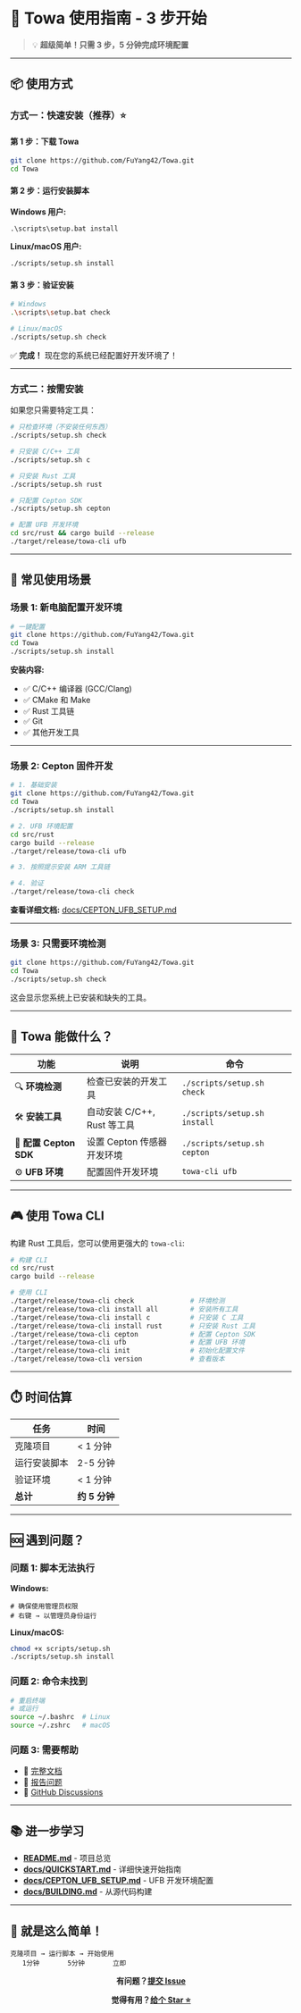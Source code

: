 # 🚀 Towa 使用指南 - 3 步开始

> 💡 **超级简单！只需 3 步，5 分钟完成环境配置**

---

## 📦 使用方式

### 方式一：快速安装（推荐）⭐

#### 第 1 步：下载 Towa

```bash
git clone https://github.com/FuYang42/Towa.git
cd Towa
```

#### 第 2 步：运行安装脚本

**Windows 用户:**
```batch
.\scripts\setup.bat install
```

**Linux/macOS 用户:**
```bash
./scripts/setup.sh install
```

#### 第 3 步：验证安装

```bash
# Windows
.\scripts\setup.bat check

# Linux/macOS
./scripts/setup.sh check
```

✅ **完成！** 现在您的系统已经配置好开发环境了！

---

### 方式二：按需安装

如果您只需要特定工具：

```bash
# 只检查环境（不安装任何东西）
./scripts/setup.sh check

# 只安装 C/C++ 工具
./scripts/setup.sh c

# 只安装 Rust 工具
./scripts/setup.sh rust

# 只配置 Cepton SDK
./scripts/setup.sh cepton

# 配置 UFB 开发环境
cd src/rust && cargo build --release
./target/release/towa-cli ufb
```

---

## 🎯 常见使用场景

### 场景 1: 新电脑配置开发环境

```bash
# 一键配置
git clone https://github.com/FuYang42/Towa.git
cd Towa
./scripts/setup.sh install
```

**安装内容:**
- ✅ C/C++ 编译器 (GCC/Clang)
- ✅ CMake 和 Make
- ✅ Rust 工具链
- ✅ Git
- ✅ 其他开发工具

---

### 场景 2: Cepton 固件开发

```bash
# 1. 基础安装
git clone https://github.com/FuYang42/Towa.git
cd Towa
./scripts/setup.sh install

# 2. UFB 环境配置
cd src/rust
cargo build --release
./target/release/towa-cli ufb

# 3. 按照提示安装 ARM 工具链

# 4. 验证
./target/release/towa-cli check
```

**查看详细文档:** [docs/CEPTON_UFB_SETUP.md](docs/CEPTON_UFB_SETUP.md)

---

### 场景 3: 只需要环境检测

```bash
git clone https://github.com/FuYang42/Towa.git
cd Towa
./scripts/setup.sh check
```

这会显示您系统上已安装和缺失的工具。

---

## 📖 Towa 能做什么？

| 功能 | 说明 | 命令 |
|------|------|------|
| 🔍 **环境检测** | 检查已安装的开发工具 | `./scripts/setup.sh check` |
| 🛠️ **安装工具** | 自动安装 C/C++, Rust 等工具 | `./scripts/setup.sh install` |
| 📡 **配置 Cepton SDK** | 设置 Cepton 传感器开发环境 | `./scripts/setup.sh cepton` |
| ⚙️ **UFB 环境** | 配置固件开发环境 | `towa-cli ufb` |

---

## 🎮 使用 Towa CLI

构建 Rust 工具后，您可以使用更强大的 `towa-cli`:

```bash
# 构建 CLI
cd src/rust
cargo build --release

# 使用 CLI
./target/release/towa-cli check              # 环境检测
./target/release/towa-cli install all        # 安装所有工具
./target/release/towa-cli install c          # 只安装 C 工具
./target/release/towa-cli install rust       # 只安装 Rust 工具
./target/release/towa-cli cepton             # 配置 Cepton SDK
./target/release/towa-cli ufb                # 配置 UFB 环境
./target/release/towa-cli init               # 初始化配置文件
./target/release/towa-cli version            # 查看版本
```

---

## ⏱️ 时间估算

| 任务 | 时间 |
|------|------|
| 克隆项目 | < 1 分钟 |
| 运行安装脚本 | 2-5 分钟 |
| 验证环境 | < 1 分钟 |
| **总计** | **约 5 分钟** |

---

## 🆘 遇到问题？

### 问题 1: 脚本无法执行

**Windows:**
```batch
# 确保使用管理员权限
# 右键 → 以管理员身份运行
```

**Linux/macOS:**
```bash
chmod +x scripts/setup.sh
./scripts/setup.sh install
```

### 问题 2: 命令未找到

```bash
# 重启终端
# 或运行
source ~/.bashrc  # Linux
source ~/.zshrc   # macOS
```

### 问题 3: 需要帮助

- 📖 [完整文档](docs/QUICKSTART.md)
- 🐛 [报告问题](https://github.com/FuYang42/Towa/issues)
- 💬 [GitHub Discussions](https://github.com/FuYang42/Towa/discussions)

---

## 📚 进一步学习

- **[README.md](README.md)** - 项目总览
- **[docs/QUICKSTART.md](docs/QUICKSTART.md)** - 详细快速开始指南
- **[docs/CEPTON_UFB_SETUP.md](docs/CEPTON_UFB_SETUP.md)** - UFB 开发环境配置
- **[docs/BUILDING.md](docs/BUILDING.md)** - 从源代码构建

---

## 🎉 就是这么简单！

```
克隆项目 → 运行脚本 → 开始使用
   1分钟       5分钟       立即
```

<div align="center">

**有问题？[提交 Issue](https://github.com/FuYang42/Towa/issues)**

**觉得有用？[给个 Star ⭐](https://github.com/FuYang42/Towa)**

</div>
